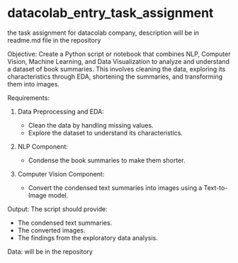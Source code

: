 # datacolab_entry_task_assignment
the task assignment for datacolab company, description will be in readme.md file in the repository

Objective: Create a Python script or notebook that combines NLP, Computer Vision, Machine Learning, and Data Visualization to analyze and understand a dataset of book summaries. This involves cleaning the data, exploring its characteristics through EDA, shortening the summaries, and transforming them into images.

Requirements:

1. Data Preprocessing and EDA:
   - Clean the data by handling missing values.
   - Explore the dataset to understand its characteristics.

2. NLP Component:
   - Condense the book summaries to make them shorter.

3. Computer Vision Component:
   - Convert the condensed text summaries into images using a Text-to-Image model.

Output:
The script should provide:
- The condensed text summaries.
- The converted images.
- The findings from the exploratory data analysis.

Data:
will be in the repository
